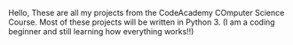 Hello, These are all my projects from the CodeAcademy COmputer Science Course. Most of these projects will be written in Python 3. (I am a coding beginner and still learning how everything works!!)
